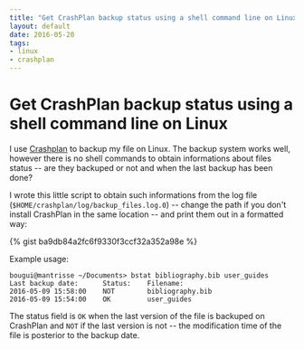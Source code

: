 ```yaml
---
title: "Get CrashPlan backup status using a shell command line on Linux"
layout: default
date: 2016-05-20
tags:
- linux
- crashplan
---
```


# Get CrashPlan backup status using a shell command line on Linux

I use [Crashplan](coastal_models/model_0106.pdb) to backup my file on Linux.
The backup system works well, however there is no shell commands to obtain
informations about files status -- are they backuped or not and when the last
backup has been done?

I wrote this little script to obtain such informations from the log file
(`$HOME/crashplan/log/backup_files.log.0`) -- change the path if you don't
install CrashPlan in the same location -- and print them out in a formatted
way:

{% gist ba9db84a2fc6f9330f3ccf32a352a98e %}

Example usage:

    bougui@mantrisse ~/Documents> bstat bibliography.bib user_guides
    Last backup date:      Status:    Filename:
    2016-05-09 15:58:00    NOT        bibliography.bib
    2016-05-09 15:54:00    OK         user_guides

The status field is `OK` when the last version of the file is backuped on
CrashPlan and `NOT` if the last version is not -- the modification time of the
file is posterior to the backup date.
